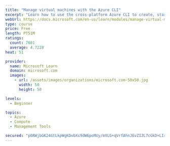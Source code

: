 ```yaml
---
title: "Manage virtual machines with the Azure CLI"
excerpt: "Learn how to use the cross-platform Azure CLI to create, start, stop, and perform other management tasks related to virtual machines in Azure."
webUrl: https://docs.microsoft.com/en-us/learn/modules/manage-virtual-machines-with-azure-cli/
type: course
price: Free
length: PT51M
ratings:
  count: 7601
  average: 4.7228
heat: 51

provider:
  name: Microsoft Learn
  domain: microsoft.com
  images:
    - url: /assets/images/organizations/microsoft.com-50x50.jpg
      width: 50
      height: 50

levels:
  - Beginner

topics:
  - Azure
  - Compute
  - Management Tools

secured: "p0RWjbGK24GtLkpWgKDvbXs9dW6poMUy/mVLG+qVrfAhnJEvZIJL7cGkD+LIruBw1lX5wCeu8XW0nK+kyj3OJLinCznmVXZSVUX9Xj4lBjBUUIRPy2xpLLc9nkL6fICO0i0Mf8uwzagtIlR/+El3lTzF5ffsBi4dZOntlVni6PD9Vu+adKTRW5gsp1d70Bg2v+3SivdtBqINh83gji2vV/LdgcFAECdc07gIP9JoHaNl3oT9HO/hy0wQAyvTrgpk+9k8Vqf1MBDvBstHQVXST7W1P1THKfUmpEFTz4t+bK8kxy1HOpna8PxP9YVmTuVeCE6Gzn9c7rcdBgzw0rsafCco05kEEwmTpab1EsainKolSgoVmqwOmEnQGQz8tNV5anMvJBt1JfU59WQ8Kzxcunq8AkQuTH6b+KWpNqVZ7hc=;8+mfCIMA0CYQ+FvQlH6UaQ=="
---
```


